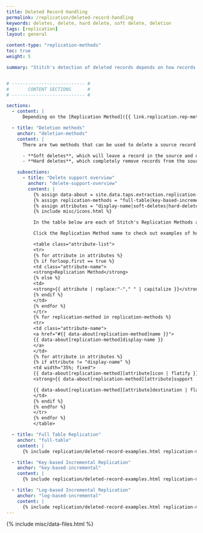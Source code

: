 ```yaml
---
title: Deleted Record Handling
permalink: /replication/deleted-record-handling
keywords: deletes, delete, hard delete, soft delete, deletion
tags: [replication]
layout: general

content-type: "replication-methods"
toc: true
weight: 5

summary: "Stitch's detection of deleted records depends on how records are deleted in the source and the Replication Method being used. In this guide, we explain the different deletion methods and how each one works with each of Stitch's supported Replication Methods."


# --------------------------- #
#       CONTENT SECTIONS      #
# --------------------------- #

sections:
  - content: |
      Depending on the [Replication Method]({{ link.replication.rep-methods | prepend: site.baseurl }}) being used and how records are deleted in the source, deletes may not be captured during the replication process.

  - title: "Deletion methods"
    anchor: "deletion-methods"
    content: |
      There are two methods that can be used to delete a source record:

      - **Soft deletes**, which will leave a record in the source and use a flag to indicate deletion, such as `is_deleted` or `deleted_on`. If the delete event updates the record's Replication Key value, Stitch will detect and replicate the changes.
      - **Hard deletes**, which completely remove records from the source. It's as if the record never existed. If using Key-based Incremental Replication, this will remove the record's Replication Key value, which Stitch uses to identify new and updated records. Without a Replication Key value to check, Stitch can't identify the change and update the record in the destination.

    subsections:
      - title: "Delete support overview"
        anchor: "delete-support-overview"
        content: |
          {% assign data-about = site.data.taps.extraction.replication-methods %}
          {% assign replication-methods = "full-table|key-based-incremental|log-based-incremental" | split: "|" %}
          {% assign attributes = "display-name|soft-deletes|hard-deletes" | split:"|" %}
          {% include misc/icons.html %}

          In the table below are each of Stitch's Replication Methods and the level at which each deletion method is supported.

          Click the Replication Method name to check out examples of how each deletion method works with that specific Replication Method.

          <table class="attribute-list">
          <tr>
          {% for attribute in attributes %}
          {% if forloop.first == true %}
          <td class="attribute-name">
          <strong>Replication Method</strong>
          {% else %}
          <td>
          <strong>{{ attribute | replace:"-"," " | capitalize }}</strong>
          {% endif %}
          </td>
          {% endfor %}
          </tr>
          {% for replication-method in replication-methods %}
          <tr>
          <td class="attribute-name">
          <a href="#{{ data-about[replication-method]name }}">
          {{ data-about[replication-method]display-name }}
          </a>
          </td>
          {% for attribute in attributes %}
          {% if attribute != "display-name" %}
          <td width="35%; fixed">
          {{ data-about[replication-method][attribute]icon | flatify }}
          <strong>{{ data-about[replication-method][attribute]support | replace:"-"," " | capitalize }}</strong><br><br>

          {{ data-about[replication-method][attribute]destination | flatify | markdownify }}
          </td>
          {% endif %}
          {% endfor %}
          </tr>
          {% endfor %}
          </table>

  - title: "Full Table Replication"
    anchor: "full-table"
    content: |
      {% include replication/deleted-record-examples.html replication-method="full-table" display-name="Full Table" %}

  - title: "Key-based Incremental Replication"
    anchor: "key-based-incremental"
    content: |
      {% include replication/deleted-record-examples.html replication-method="key-based-incremental" display-name="Key-based Incremental" %}

  - title: "Log-based Incremental Replication"
    anchor: "log-based-incremental"
    content: |
      {% include replication/deleted-record-examples.html replication-method="log-based-incremental" display-name="Log-based Incremental" %}
---
```

{% include misc/data-files.html %}
